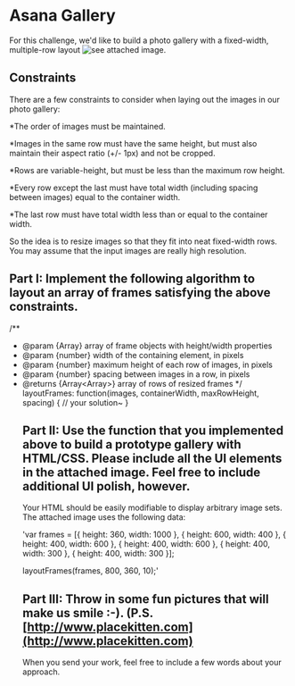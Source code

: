 # Asana Gallery

For this challenge, we'd like to build a photo gallery with a fixed-width, multiple-row layout ![see attached image](http://github.com/dafabulousteach/ImageGallery/example.png).

## Constraints
There are a few constraints to consider when laying out the images in our photo gallery:

*The order of images must be maintained.​

*Images in the same row must have the same height, but must also maintain their aspect ratio (+/- 1px) and not be cropped.

*Rows are variable-height, but must be less than the maximum row height.

*Every row except the last must have total width (including spacing between images) equal to the container width.

*The last row must have total width less than or equal to the container width.

So the idea is to resize images so that they fit into neat fixed-width rows. You may assume that the input images are really high resolution.

## Part I: Implement the following algorithm to layout an array of frames satisfying the above constraints.

 /**
  * @param {Array<Object>} array of frame objects with height/width properties
  * @param {number} width of the containing element, in pixels
  * @param {number} maximum height of each row of images, in pixels
  * @param {number} spacing between images in a row, in pixels
  * @returns {Array<Array<Object>>} array of rows of resized frames
  */
 layoutFrames: function(images, containerWidth, maxRowHeight, spacing) {
   // your solution~
 }

## Part II: Use the function that you implemented above to build a prototype gallery with HTML/CSS. Please include all the UI elements in the attached image. Feel free to include additional UI polish, however.

Your HTML should be easily modifiable to display arbitrary image sets. The attached image uses the following data:

'var frames =
    [{ height: 360, width: 1000 },
     { height: 600, width: 400 },
     { height: 400, width: 600 },
     { height: 400, width: 600 },
     { height: 400, width: 300 },
     { height: 400, width: 300 }];

layoutFrames(frames, 800, 360, 10);'

## Part III: Throw in some fun pictures that will make us smile :-).  (P.S. [http://www.placekitten.com](http://www.placekitten.com)

When you send your work, feel free to include a few words about your approach. 